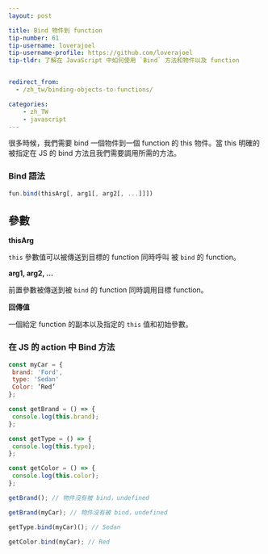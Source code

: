 ```yaml
---
layout: post

title: Bind 物件到 function
tip-number: 61
tip-username: loverajoel
tip-username-profile: https://github.com/loverajoel
tip-tldr: 了解在 JavaScript 中如何使用 `Bind` 方法和物件以及 function


redirect_from:
  - /zh_tw/binding-objects-to-functions/

categories:
    - zh_TW
    - javascript
---
```


很多時候，我們需要 bind 一個物件到一個 function 的 this 物件。當 this 明確的被指定在 JS 的 bind 方法且我們需要調用所需的方法。

### Bind 語法

```js
fun.bind(thisArg[, arg1[, arg2[, ...]]])
```

## 參數
**thisArg**

`this` 參數值可以被傳送到目標的 function 同時呼叫 被 `bind` 的 function。

**arg1, arg2, ...**

前置參數被傳送到被 `bind` 的 function 同時調用目標 function。

**回傳值**

一個給定 function 的副本以及指定的 `this` 值和初始參數。

### 在 JS 的 action 中 Bind 方法

```js
const myCar = {
 brand: 'Ford',
 type: 'Sedan'
 Color: ‘Red’
};

const getBrand = () => {
 console.log(this.brand);
};

const getType = () => {
 console.log(this.type);
};

const getColor = () => {
 console.log(this.color);
};

getBrand(); // 物件沒有被 bind，undefined

getBrand(myCar); // 物件沒有被 bind，undefined

getType.bind(myCar)(); // Sedan

getColor.bind(myCar); // Red

```

